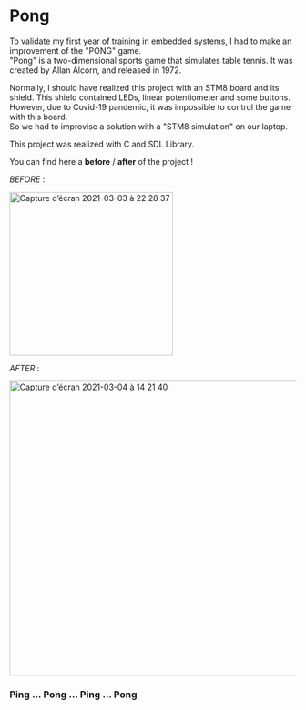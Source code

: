 # Pong

To validate my first year of training in embedded systems, I had to make an improvement of the "PONG" game.<br>
"Pong" is a two-dimensional sports game that simulates table tennis. It was created by Allan Alcorn, and released in 1972. <br>

Normally, I should have realized this project with an STM8 board and its shield. This shield contained LEDs, linear potentiometer and some buttons.<br>
However, due to Covid-19 pandemic, it was impossible to control the game with this board.<br>
So we had to improvise a solution with a "STM8 simulation" on our laptop.

This project was realized with C and SDL Library.

You can find here a **before** / **after** of the project !

_BEFORE_ : 

<img width="287" alt="Capture d’écran 2021-03-03 à 22 28 37" src="https://user-images.githubusercontent.com/54947603/109879321-ba16b400-7c75-11eb-91a1-95cb2b817c41.png">


_AFTER_ : 

<img width="518" alt="Capture d’écran 2021-03-04 à 14 21 40" src="https://user-images.githubusercontent.com/54947603/109970402-4a480e00-7cf5-11eb-98c7-1a124f420d3b.png">

### Ping ... Pong ... Ping ... Pong
